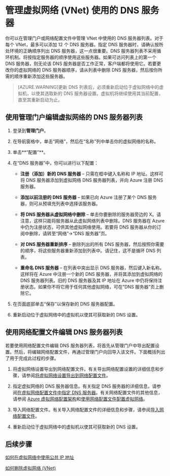 <properties 
   pageTitle="管理虚拟网络 (VNet) 使用的 DNS 服务器"
   description="了解如何在虚拟网络 (VNet) 中添加和删除 DNS 服务器"
   services="virtual-network"
   documentationCenter="na"
   authors="telmosampaio"
   manager="carmonm"
   editor="tysonn" />
<tags
	ms.service="virtual-network"
	ms.date="12/11/2015"
	wacn.date="01/14/2016"/>

# 管理虚拟网络 (VNet) 使用的 DNS 服务器

你可以在管理门户或网络配置文件中管理 VNet 中使用的 DNS 服务器列表。对于每个 VNet，最多可以添加 12 个 DNS 服务器。指定 DNS 服务器时，请确认按所处环境的正确顺序列出 DNS 服务器，这一点很重要。DNS 服务器列表不采用循环机制。将按指定服务器的顺序使用这些服务器。如果可访问列表上的第一个 DNS 服务器，则无论该 DNS 服务器是否工作正常，客户端都将使用它。若要更改你的虚拟网络的 DNS 服务器顺序，请从列表中删除 DNS 服务器，然后按你所需的顺序重新添加这些服务器。

>[AZURE.WARNING]更新 DNS 列表后，必须重新启动位于虚拟网络中的虚拟机，以使其选取新的 DNS 服务器设置。虚拟机将继续使用其当前配置，直至其重新启动为止。

## 使用管理门户编辑虚拟网络的 DNS 服务器列表

1. 登录到**管理门户**。

2. 在导航窗格中，单击“网络”，然后在“名称”列中单击你的虚拟网络的名称。

3. 单击**“配置”**。

4. 在“DNS 服务器”中，你可以进行以下配置：

	- **注册（添加）新的 DNS 服务器** – 只需在框中键入名称和 IP 地址。这样可将 DNS 服务器添加到虚拟网络 DNS 服务器列表，并向 Azure 注册 DNS 服务器。

	- **添加以前注册的 DNS 服务器** – 如果已向 Azure 注册了某个 DNS 服务器，则可从预填充列表中选择该服务器。

	- **将 DNS 服务器从虚拟网络中删除** – 单击你要删除的服务器旁边的 X。请注意，这样只能将服务器从此虚拟网络列表中删除。DNS 服务器在 Azure 中仍为注册状态，可供其他虚拟网络使用。若要将 DNS 服务器从你的订阅中删除，请转至“网络”->“DNS 服务器”页。

	- **对 DNS 服务器重新排序** – 删除列出的所有 DNS 服务器，然后按照你需要的顺序，将这些服务器重新添加到列表中。请记住，这不是循环 DNS 列表。

	- **重命名 DNS 服务器** – 在列表中突出显示 DNS 服务器，然后键入新名称。这样将在 Azure 中注册一个新的 DNS 服务器，并将其添加到虚拟网络的 DNS 服务器列表。旧的 DNS 服务器及其 IP 地址在 Azure 中仍将保持注册状态。如果你不将它用于任何其他虚拟网络，可在“DNS 服务器”页上删除它。

5. 在页面底部单击“保存”以保存新的 DNS 服务器配置。

6. 重新启动位于虚拟网络中的虚拟机以使其可获取新的 DNS 设置。

## 使用网络配置文件编辑 DNS 服务器列表

若要使用网络配置文件编辑 DNS 服务器列表，将首先从管理门户中导出配置设置。然后，将编辑网络配置文件，再通过管理门户向回导入该文件。下面概括列出了用于完成此过程的步骤。

1. 将虚拟网络设置导出到网络配置文件。有关导出网络配置设置的详细信息和步骤，请参阅[将虚拟网络设置导出到网络配置文件](/documentation/articles/virtual-networks-using-network-configuration-file)。

2. 指定虚拟网络的 DNS 服务器信息。有关指定 DNS 服务器的详细信息，请参阅[在虚拟网络配置文件中指定 DNS 服务器](/documentation/articles/virtual-networks-specifying-a-dns-settings-in-a-virtual-network-configuration-file)。有关网络配置文件的其他信息，请参阅 [Azure 虚拟网络配置架构](https://msdn.microsoft.com/zh-cn/library/azure/jj157100.aspx)和[使用网络配置文件配置虚拟网络](/documentation/articles/virtual-networks-create-vnet-classic-portal/)。

3. 导入网络配置文件。有关导入网络配置文件的详细信息和步骤，请参阅[导入网络配置文件](/documentation/articles/virtual-networks-using-network-configuration-file)。

4. 重新启动位于虚拟网络中的虚拟机以使其可获取新的 DNS 设置。

## 后续步骤

[如何在虚拟网络中使用公共 IP 地址](/documentation/articles/virtual-networks-public-ip-within-vnet)

[如何删除虚拟网络 (VNet)](/documentation/articles/virtual-networks-delete-vnet)

<!---HONumber=74-->